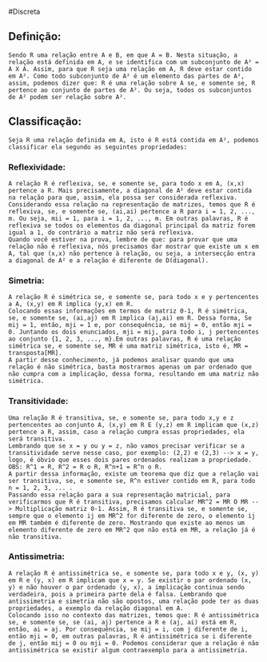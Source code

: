 #Discreta 

## Definição:
	Sendo R uma relação entre A e B, em que A = B. Nesta situação, a relação está definida em A, e se identifica com um subconjunto de A² = A X A. Assim, para que R seja uma relação em A, R deve estar contido em A². Como todo subconjunto de A² é um elemento das partes de A², assim, podemos dizer que: R é uma relação sobre A se, e somente se, R pertence ao conjunto de partes de A². Ou seja, todos os subconjuntos de A² podem ser relação sobre A².

## Classificação:
	Seja R uma relação definida em A, isto é R está contida em A², podemos classificar ela segundo as seguintes propriedades:

### Reflexividade:
	A relação R é reflexiva, se, e somente se, para todo x em A, (x,x) pertence a R. Mais precisamente, a diagonal de A² deve estar contida na relação para que, assim, ela possa ser considerada reflexiva.
	Considerando essa relação na representação de matrizes, temos que R é reflexiva, se, e somente se, (ai,ai) pertence a R para i = 1, 2, ..., m. Ou seja, mii = 1, para i = 1, 2, ..., m. Em outras palavras, R é reflexiva se todos os elementos da diagonal principal da matriz forem igual a 1, do contrário a matriz não será reflexiva. 
	Quando você estiver na prova, lembre de que: para provar que uma relação não é reflexiva, nós precisamos dar mostrar que existe um x em A, tal que (x,x) não pertence à relação, ou seja, a intersecção entra a diagonal de A² e a relação é diferente de D(diagonal).

### Simetria:
	A relação R é simétrica se, e somente se, para todo x e y pertencentes a A, (x,y) em R implica (y,x) em R.
	Colocando essas informações em termos de matriz 0-1, R é simétrica, se, e somente se, (ai,aj) em R implica (aj,ai) em R. Dessa forma, Se mij = 1, então, mji = 1 e, por consequência, se mij = 0, então mji = 0. Juntando os dois enunciados, mji = mij, para todo i, j pertencentes ao conjunto {1, 2, 3, ..., m}.Em outras palavras, R é uma relação simétrica se, e somente se, MR é uma matriz simétrica, isto é, MR = transposta[MR].
	A partir desse conhecimento, já podemos analisar quando que uma relação é não simétrica, basta mostrarmos apenas um par ordenado que não cumpra com a implicação, dessa forma, resultando em uma matriz não simétrica.
	
### Transitividade:
	Uma relação R é transitiva, se, e somente se, para todo x,y e z pertencentes ao conjunto A, (x,y) em R E (y,z) em R implicam que (x,z) pertence a R, assim, caso a relação cumpra essas propriedades, ela será transitiva. 
	Lembrando que se x = y ou y = z, não vamos precisar verificar se a transitividade serve nesse caso, por exemplo: (2,2) e (2,3) --> x = y, logo, é óbvio que esses dois pares ordenados realizam a propriedade.
	OBS: R^1 = R, R^2 = R o R, R^n+1 = R^n o R.
	A partir dessa informação, existe um teorema que diz que a relação vai ser transitiva, se, e somente se, R^n estiver contido em R, para todo n = 1, 2, 3, ... .
	Passando essa relação para a sua representação matricial, para verificarmos que R é transitiva, precisamos calcular MR^2 = MR O MR --> Multiplicação matriz 0-1. Assim, R é transitiva se, e somente se, sempre que o elemento ij em MR^2 for diferente de zero, o elemento ij em MR também é diferente de zero. Mostrando que existe ao menos um elemento diferente de zero em MR^2 que não está em MR, a relação já é não transitiva.

### Antissimetria:
	A relação R é antissimétrica se, e somente se, para todo x e y, (x, y) em R e (y, x) em R implicam que x = y. Se existir o par ordenado (x, y) e não houver o par ordenado (y, x), a implicação continua sendo verdadeira, pois a primeira parte dela é falsa. Lembrando que antissimetria e simetria não são opostos, uma relação pode ter as duas propriedades, a exemplo da relação diagonal em A.
	Colocando isso no contexto das matrizes, temos que: R é antissimétrica se, e somente se, se (ai, aj) pertence a R e (aj, ai) está em R, então, ai = aj. Por consequência, se mij = i, com j diferente de i, então mji = 0, em outras palavras, R é antissimétrica se i diferente de j, então mij = 0 ou mji = 0. Podemos considerar que a relação é não antissimétrica se existir algum contraexemplo para a antissimetria.
	
